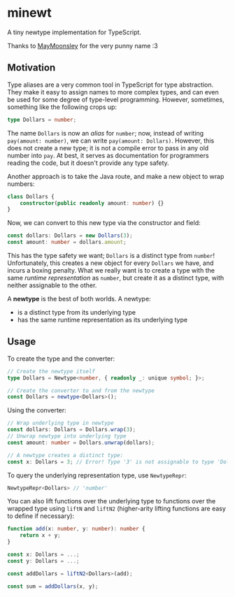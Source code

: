 # minewt

A tiny newtype implementation for TypeScript.

Thanks to [MayMoonsley](https://github.com/MayMoonsley) for the very punny name
:3

## Motivation

Type aliases are a very common tool in TypeScript for type abstraction. They
make it easy to assign names to more complex types, and can even be used for
some degree of type-level programming. However, sometimes, something like the
following crops up:

```typescript
type Dollars = number;
```

The name `Dollars` is now an _alias_ for `number`; now, instead of writing
`pay(amount: number)`, we can write `pay(amount: Dollars)`. However, this does
not create a new type; it is not a compile error to pass in any old number into
`pay`. At best, it serves as documentation for programmers reading the code, but
it doesn't provide any type safety.

Another approach is to take the Java route, and make a new object to wrap
numbers:

```typescript
class Dollars {
    constructor(public readonly amount: number) {}
}
```

Now, we can convert to this new type via the constructor and field:

```typescript
const dollars: Dollars = new Dollars(3);
const amount: number = dollars.amount;
```

This has the type safety we want; `Dollars` is a distinct type from `number`!
Unfortunately, this creates a new object for every `Dollars` we have, and incurs
a boxing penalty. What we really want is to create a type with the same _runtime
representation_ as `number`, but create it as a distinct type, with neither
assignable to the other.

A **newtype** is the best of both worlds. A newtype:

* is a distinct type from its underlying type
* has the same runtime representation as its underlying type

## Usage

To create the type and the converter:

```typescript
// Create the newtype itself
type Dollars = Newtype<number, { readonly _: unique symbol; }>;

// Create the converter to and from the newtype
const Dollars = newtype<Dollars>();
```

Using the converter:

```typescript
// Wrap underlying type in newtype
const dollars: Dollars = Dollars.wrap(3);
// Unwrap newtype into underlying type
const amount: number = Dollars.unwrap(dollars);

// A newtype creates a distinct type:
const x: Dollars = 3; // Error! Type '3' is not assignable to type 'Dollars'
```

To query the underlying representation type, use `NewtypeRepr`:

```typescript
NewtypeRepr<Dollars> // 'number'
```

You can also lift functions over the underlying type to functions over the
wrapped type using `liftN` and `liftN2` (higher-arity lifting functions are easy
to define if necessary):

```typescript
function add(x: number, y: number): number {
    return x + y;
}

const x: Dollars = ...;
const y: Dollars = ...;

const addDollars = liftN2<Dollars>(add);

const sum = addDollars(x, y);
```

